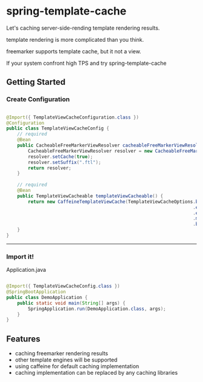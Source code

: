 # spring-template-cache

Let's caching server-side-rending template rendering results.

template rendering is more complicated than you think. 

freemarker supports template cache, but it not a view.

If your system confront high TPS and try spring-template-cache

## Getting Started

### Create Configuration 
```java

@Import({ TemplateViewCacheConfiguration.class })
@Configuration
public class TemplateViewCacheConfig {
    // required
    @Bean
    public CacheableFreeMarkerViewResolver cacheableFreeMarkerViewResolver() {
        CacheableFreeMarkerViewResolver resolver = new CacheableFreeMarkerViewResolver();
        resolver.setCache(true);
        resolver.setSuffix(".ftl");
        return resolver;
    }
    
    // required
    @Bean
    public TemplateViewCacheable templateViewCacheable() {
        return new CaffeineTemplateViewCache(TemplateViewCacheOptions.builder()
                                                                     .expireAfterWriteDuration(10L)
                                                                     .expireAfterWriteDurationUnit(TimeUnit.SECONDS)
                                                                     .maximumSize(1000L)
                                                                     .build());
    }
}

```

---   

### Import it!

Application.java
```java

@Import({ TemplateViewCacheConfig.class })
@SpringBootApplication
public class DemoApplication {
	public static void main(String[] args) {
		SpringApplication.run(DemoApplication.class, args);
	}
}

```

## Features
- caching freemarker rendering results
- other template engines will be supported
- using caffeine for default caching implementation
- caching implementation can be replaced by any caching libraries



